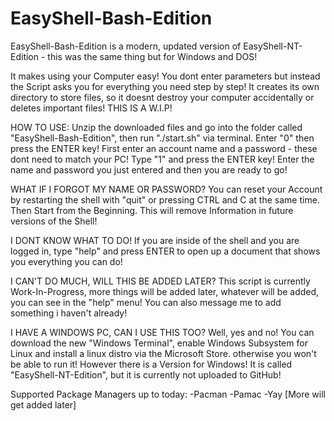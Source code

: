 # EasyShell-Bash-Edition
EasyShell-Bash-Edition is a modern, updated version of EasyShell-NT-Edition - this was the same thing but for Windows and DOS! 

It makes using your Computer easy! You dont enter parameters but instead the Script asks you for everything you need step by step! It creates its own directory to store files, so it doesnt destroy your computer accidentally or deletes important files! THIS IS A W.I.P!

HOW TO USE:
Unzip the downloaded files and go into the folder called "EasyShell-Bash-Edition", then run "./start.sh" via terminal. 
Enter "0" then press the ENTER key!
First enter an account name and a password - these dont need to match your PC! Type "1" and press the ENTER key! Enter the name and password you just entered and then you are ready to go!

WHAT IF I FORGOT MY NAME OR PASSWORD? 
You can reset your Account by restarting the shell with "quit" or pressing CTRL and C at the same time.
Then Start from the Beginning. This will remove Information in future versions of the Shell!

I DONT KNOW WHAT TO DO!
If you are inside of the shell and you are logged in, type "help" and press ENTER to open up a document that shows you everything you can do!

I CAN'T DO MUCH, WILL THIS BE ADDED LATER?
This script is currently Work-In-Progress, more things will be added later, whatever will be added, you can see in the "help" menu!
You can also message me to add something i haven't already!

I HAVE A WINDOWS PC, CAN I USE THIS TOO?
Well, yes and no! You can download the new "Windows Terminal", enable Windows Subsystem for Linux and install a linux distro via the Microsoft Store. otherwise you won't be able to run it! 
However there is a Version for Windows! It is called "EasyShell-NT-Edition", but it is currently not uploaded to GitHub!


Supported Package Managers up to today:
  -Pacman
  -Pamac
  -Yay
 [More will get added later]
